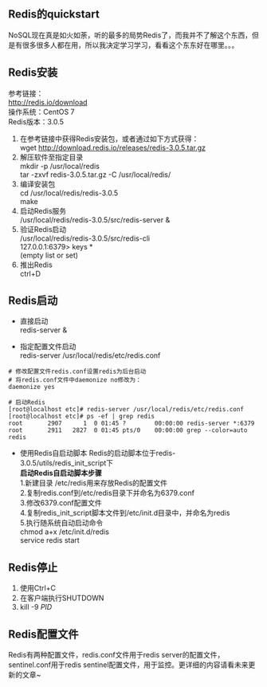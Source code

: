 ## Redis的quickstart

NoSQL现在真是如火如荼，听的最多的局势Redis了，而我并不了解这个东西，但是有很多很多人都在用，所以我决定学习学习，看看这个东东好在哪里。。。




Redis安装
--------
参考链接：  
http://redis.io/download  
操作系统：CentOS 7  
Redis版本：3.0.5  

1. 在参考链接中获得Redis安装包，或者通过如下方式获得：  
   wget http://download.redis.io/releases/redis-3.0.5.tar.gz  
2. 解压软件至指定目录  
   mkdir -p /usr/local/redis  
   tar -zxvf redis-3.0.5.tar.gz -C /usr/local/redis/  
3. 编译安装包  
   cd /usr/local/redis/redis-3.0.5  
   make  
4. 启动Redis服务  
   /usr/local/redis/redis-3.0.5/src/redis-server &  
5. 验证Redis启动  
   /usr/local/redis/redis-3.0.5/src/redis-cli  
   127.0.0.1:6379> keys *  
   (empty list or set)  
6. 推出Redis  
   ctrl+D  



Redis启动
---------
- 直接启动  
  redis-server &  

- 指定配置文件启动  
  redis-server /usr/local/redis/etc/redis.conf  
```shell
# 修改配置文件redis.conf设置redis为后台启动
# 将redis.conf文件中daemonize no修改为：
daemonize yes

# 启动Redis
[root@localhost etc]# redis-server /usr/local/redis/etc/redis.conf 
[root@localhost etc]# ps -ef | grep redis
root       2907      1  0 01:45 ?        00:00:00 redis-server *:6379
root       2911   2827  0 01:45 pts/0    00:00:00 grep --color=auto redis
```

- 使用Redis自启动脚本
  Redis的启动脚本位于redis-3.0.5/utils/redis_init_script下  
  **启动Redis自启动脚本步骤**  
  1.新建目录 /etc/redis用来存放Redis的配置文件  
  2.复制redis.conf到/etc/redis目录下并命名为6379.conf  
  3.修改6379.conf配置文件  
  4.复制redis_init_script脚本文件到/etc/init.d目录中，并命名为redis  
  5.执行随系统自动启动命令  
  chmod a+x /etc/init.d/redis  
  service redis start  



Redis停止
---------
1. 使用Ctrl+C  
2. 在客户端执行SHUTDOWN  
3. kill -9 *PID*  



Redis配置文件
------------
Redis有两种配置文件，redis.conf文件用于redis server的配置文件，sentinel.conf用于redis sentinel配置文件，用于监控。更详细的内容请看未来更新的文章~
